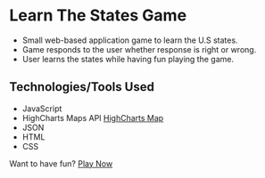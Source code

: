 # Learn The States Game
* Small web-based application game to learn the U.S states.
* Game responds to the user whether response is right or wrong.
* User learns the states while having fun playing the game.

## Technologies/Tools Used
* JavaScript
* HighCharts Maps API [HighCharts Map](https://www.highcharts.com/blog/products/maps/)
* JSON
* HTML
* CSS

Want to have fun? [Play Now](https://www.josemunguia.com/projects/guess-states-game/index.html)
